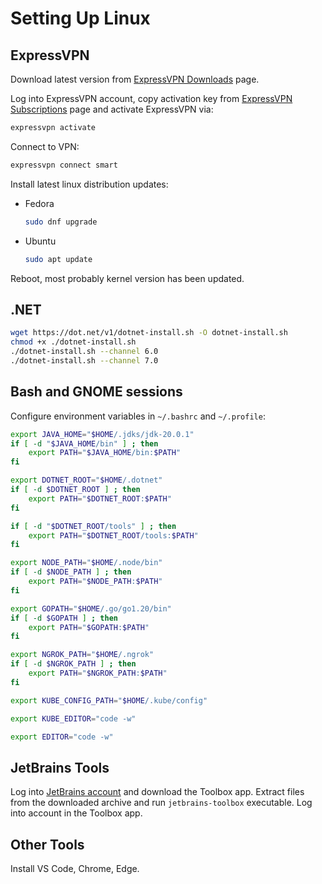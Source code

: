 # Setting Up Linux

## ExpressVPN
Download latest version from [ExpressVPN Downloads](https://www.expressvpn.com/latest) page.

Log into ExpressVPN account, copy activation key from [ExpressVPN Subscriptions](https://www.expressvpn.com/subscriptions) page and activate ExpressVPN via:
```bash
expressvpn activate
```

Connect to VPN:
```bash
expressvpn connect smart
```

Install latest linux distribution updates:
  - Fedora
    ```bash
    sudo dnf upgrade
    ```
  - Ubuntu
    ```bash
    sudo apt update
    ```

Reboot, most probably kernel version has been updated.

## .NET
```bash
wget https://dot.net/v1/dotnet-install.sh -O dotnet-install.sh
chmod +x ./dotnet-install.sh
./dotnet-install.sh --channel 6.0
./dotnet-install.sh --channel 7.0
```

## Bash and GNOME sessions
Configure environment variables in `~/.bashrc` and `~/.profile`:
```bash
export JAVA_HOME="$HOME/.jdks/jdk-20.0.1"
if [ -d "$JAVA_HOME/bin" ] ; then
    export PATH="$JAVA_HOME/bin:$PATH"
fi

export DOTNET_ROOT="$HOME/.dotnet"
if [ -d $DOTNET_ROOT ] ; then
    export PATH="$DOTNET_ROOT:$PATH"
fi

if [ -d "$DOTNET_ROOT/tools" ] ; then
    export PATH="$DOTNET_ROOT/tools:$PATH"
fi

export NODE_PATH="$HOME/.node/bin"
if [ -d $NODE_PATH ] ; then
    export PATH="$NODE_PATH:$PATH"
fi

export GOPATH="$HOME/.go/go1.20/bin"
if [ -d $GOPATH ] ; then
    export PATH="$GOPATH:$PATH"
fi

export NGROK_PATH="$HOME/.ngrok"
if [ -d $NGROK_PATH ] ; then
    export PATH="$NGROK_PATH:$PATH"
fi

export KUBE_CONFIG_PATH="$HOME/.kube/config"

export KUBE_EDITOR="code -w"

export EDITOR="code -w"
```

## JetBrains Tools
Log into [JetBrains account](https://account.jetbrains.com) and download the Toolbox app.
Extract files from the downloaded archive and run `jetbrains-toolbox` executable.
Log into account in the Toolbox app.

## Other Tools
Install VS Code, Chrome, Edge.
